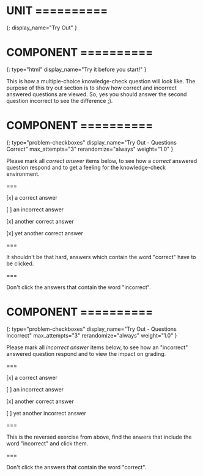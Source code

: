 # UNIT ==========
{:
  display_name="Try Out"
}

# COMPONENT ==========
{:
  type="html"
  display_name="Try it before you start!"
}

This is how a multiple-choice knowledge-check question will look like. The purpose of this try out section is to show how correct and incorrect answered questions are viewed. So, yes you should answer the second question incorrect to see the difference ;).


# COMPONENT ==========
{:
    type="problem-checkboxes"
    display_name="Try Out - Questions Correct"
    max_attempts="3"
    rerandomize="always"
    weight="1.0"
}


Please mark all *correct answer* items below, to see how a *correct* answered question respond and to get a feeling for the knowledge-check environment.

===

[x] a correct answer

[ ] an incorrect answer

[x] another correct answer

[x] yet another correct answer

===

It shouldn't be that hard, answers which contain the word "correct" have to be clicked.

===

Don't click the answers that contain the word "incorrect".


# COMPONENT ==========
{:
    type="problem-checkboxes"
    display_name="Try Out - Questions Incorrect"
    max_attempts="3"
    rerandomize="always"
    weight="1.0"
}


Please mark all *incorrect answer* items below, to see how an "incorrect" answered question respond and to view the impact on grading.

===

[x] a correct answer

[ ] an incorrect answer

[x] another correct answer

[ ] yet another incorrect answer

===

This is the reversed exercise from above, find the anwers that include the word "incorrect" and click them.

===

Don't click the answers that contain the word "correct".



